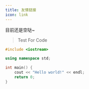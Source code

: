 ```yaml
---
title: 友情链接
icon: link
---
```


目前还是空哒~

> Test For Code

```cpp
#include <iostream>

using namespace std;

int main() {
    cout << "Hello world!" << endl;
    return 0;
}
```

